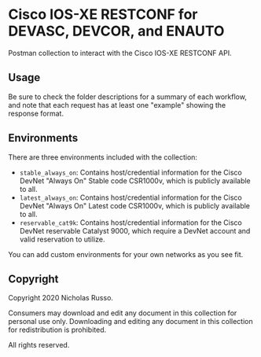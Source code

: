 # Cisco IOS-XE RESTCONF for DEVASC, DEVCOR, and ENAUTO
Postman collection to interact with the Cisco IOS-XE RESTCONF API.

## Usage
Be sure to check the folder descriptions for a summary of each workflow,
and note that each request has at least one "example" showing the response
format.

## Environments
There are three environments included with the collection:
  * `stable_always_on`: Contains host/credential information for the Cisco DevNet
    "Always On" Stable code CSR1000v, which is publicly available to all.
  * `latest_always_on`: Contains host/credential information for the Cisco DevNet
    "Always On" Latest code CSR1000v, which is publicly available to all.
  * `reservable_cat9k`: Contains host/credential information for the Cisco DevNet
    reservable Catalyst 9000, which require a DevNet account and
    valid reservation to utilize.

You can add custom environments for your own networks as you see fit.

## Copyright
Copyright 2020 Nicholas Russo.

Consumers may download and edit any document in this collection for personal
use only. Downloading and editing any document in this collection for
redistribution is prohibited.

All rights reserved.
